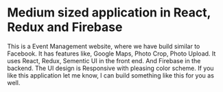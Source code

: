 # Medium sized application in React, Redux and Firebase

This is a Event Management website, where we have build similar to Facebook. It has features like, Google Maps, Photo Crop, Photo Upload. It uses React, Redux, Sementic UI in the front end. And Firebase in the backend. The UI design is Responsive with pleasing color scheme. If you like this application let me know, I can build something like this for you as well.
